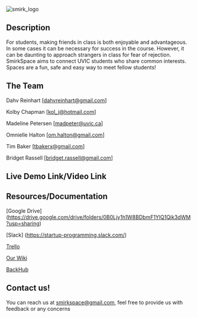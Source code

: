 ![smirk_logo](https://docs.google.com/uc?id=0Bwm6BkzE8IznV2hEZTlVdXRwYVU)

## Description ##

For students, making friends in class is both enjoyable and advantageous.  In some cases it can be necessary for success in the course. However, it can be daunting to approach strangers in class for fear of rejection.
SmirkSpace aims to connect UVIC students who share common interests. Spaces are a fun, safe and easy way to meet fellow students!


## The Team ##

Dahv Reinhart [[dahvreinhart@gmail.com](mailto:dahvreinhart@gmail.com)]

Kolby Chapman [kol_j@hotmail.com]

Madeline Petersen [madpeter@uvic.ca]

Omnielle Halton [om.halton@gmail.com]

Tim Baker [tbakerx@gmail.com]

Bridget Rassell [bridget.rassell@gmail.com]

## Live Demo Link/Video Link ##

## Resources/Documentation ##

[Google Drive] (https://drive.google.com/drive/folders/0B0Ljy1h1W8BDbmF1YlQ1Qjk3dWM?usp=sharing)

[Slack] (https://startup-programming.slack.com/)

[Trello](https://trello.com/smirkspace)

[Our Wiki](https://github.com/smirkspace/smirkspace/wiki)

[BackHub](https://backhub.co)

## Contact us! ##
You can reach us at smirkspace@gmail.com, feel free to provide us with feedback or any concerns

